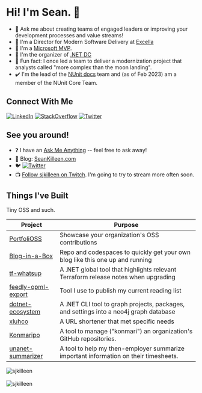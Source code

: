 # Hi! I'm Sean. 👋

- 💬 Ask me about creating teams of engaged leaders or improving your development processes and value streams!
- 💼 I'm a Director for Modern Software Delivery at [Excella](https://excella.com)
- 🥇 I'm a [Microsoft MVP](https://mvp.microsoft.com/en-us/PublicProfile/5003676?fullName=Sean%20James%20Killeen).
- 📣 I'm the organizer of [.NET DC](https://meetup.com/dotnetdc/) 
- 🌝 Fun fact: I once led a team to deliver a modernization project that analysts called "more complex than the moon landing".
- ✔️ I'm the lead of the [NUnit docs](https://github.com/nunit/docs/) team and (as of Feb 2023) am a member of the NUnit Core Team.

## Connect With Me

[![LinkedIn](https://img.shields.io/badge/linkedin-%230077B5.svg?&style=for-the-badge&logo=linkedin&logoColor=white)](https://linkedin.com/in/SeanKilleen) [![StackOverflow](https://img.shields.io/badge/stackoverflow-FE7A16?logo=stack-overflow&logoColor=white&style=for-the-badge)](https://stackoverflow.com/users/316847/seankilleen) [![Twitter](https://img.shields.io/badge/twitter-%231DA1F2.svg?&style=for-the-badge&logo=twitter&logoColor=white)](https://twitter.com/sjkilleen)

## See you around!

- ❓ I have an [Ask Me Anything](https://github.com/SeanKilleen/ama) -- feel free to ask away!
- 📰 Blog: [SeanKilleen.com](https://SeanKilleen.com)
- 🐦 [![Twitter](https://img.shields.io/twitter/follow/sjkilleen?label=Follow%20%40sjkilleen&style=social)](https://twitter.com/sjkilleen)
- 📺 [Follow sjkilleen on Twitch](https://twitch.tv/sjkilleen). I'm going to try to stream more often soon.

## Things I've Built

Tiny OSS and such.

| Project | Purpose |
| ------- | ------- |
| [PortfoliOSS](https://github.com/excellalabs/PortfoliOSS) | Showcase your organization's OSS contributions |
| [Blog-in-a-Box](https://github.com/excellalabs/blog-in-a-box) | Repo and codespaces to quickly get your own blog like this one up and running |
| [tf-whatsup](https://github.com/SeanKilleen/tf-whatsup) | A .NET global tool that highlights relevant Terraform release notes when upgrading |
| [feedly-opml-export](https://github.com/SeanKilleen/feedly-opml-export) | Tool I use to publish my current reading list |
| [dotnet-ecosystem](https://github.com/SeanKilleen/dotnet-ecosystem) | A .NET CLI tool to graph projects, packages, and settings into a neo4j graph database |
| [xluhco](https://github.com/excellalabs/xluhco) | A URL shortener that met specific needs |
| [Konmaripo](https://github.com/excellalabs/konmaripo) | A tool to manage ("konmari") an organization's GitHub repositories. |
| [unanet-summarizer](https://github.com/excellalabs/unanet-summarizer) | A tool to help my then-employer summarize important information on their timesheets.|

<div>
  <img align="center" src="https://github-readme-stats.vercel.app/api?username=SeanKilleen&show_icons=true&theme=dark" alt="sjkilleen" />
<div/>
<br />
  
<div>
  <img align="center" src="https://github-readme-stats.vercel.app/api/top-langs/?username=SeanKilleen&layout=compact&hide=html&theme=dark" alt="sjkilleen" />
<div/>
<br />

